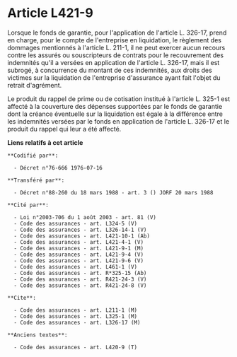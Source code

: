 # Article L421-9

Lorsque le fonds de garantie, pour l'application de l'article L. 326-17, prend en charge, pour le compte de l'entreprise en
liquidation, le règlement des dommages mentionnés à l'article L. 211-1, il ne peut exercer aucun recours contre les assurés
ou souscripteurs de contrats pour le recouvrement des indemnités qu'il a versées en application de l'article L. 326-17, mais
il est subrogé, à concurrence du montant de ces indemnités, aux droits des victimes sur la liquidation de l'entreprise
d'assurance ayant fait l'objet du retrait d'agrément.

Le produit du rappel de prime ou de cotisation institué à l'article L. 325-1 est affecté à la couverture des dépenses
supportées par le fonds de garantie dont la créance éventuelle sur la liquidation est égale à la différence entre les
indemnités versées par le fonds en application de l'article L. 326-17 et le produit du rappel qui leur a été affecté.

**Liens relatifs à cet article**

	**Codifié par**:

	  - Décret n°76-666 1976-07-16

	**Transféré par**:

	  - Décret n°88-260 du 18 mars 1988 - art. 3 () JORF 20 mars 1988

	**Cité par**:

	  - Loi n°2003-706 du 1 août 2003 - art. 81 (V)
	  - Code des assurances - art. L324-5 (V)
	  - Code des assurances - art. L326-14-1 (V)
	  - Code des assurances - art. L421-10-1 (Ab)
	  - Code des assurances - art. L421-4-1 (V)
	  - Code des assurances - art. L421-9-1 (M)
	  - Code des assurances - art. L421-9-4 (V)
	  - Code des assurances - art. L421-9-6 (V)
	  - Code des assurances - art. L461-1 (V)
	  - Code des assurances - art. R*325-15 (Ab)
	  - Code des assurances - art. R421-24-3 (V)
	  - Code des assurances - art. R421-24-8 (V)

	**Cite**:

	  - Code des assurances - art. L211-1 (M)
	  - Code des assurances - art. L325-1 (M)
	  - Code des assurances - art. L326-17 (M)

	**Anciens textes**:

	  - Code des assurances - art. L420-9 (T)
